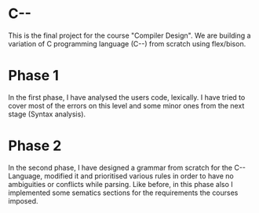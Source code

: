 # C--


This is the final project for the course "Compiler Design". We are building a variation of C programming language (C--) from scratch using flex/bison.
# Phase 1
In the first phase, I have analysed the users code, lexically. I have tried to cover most of the errors on this level and some minor ones from the next stage (Syntax analysis).
# Phase 2
In the second phase, I have designed a grammar from scratch for the C-- Language, modified it and prioritised various rules in order to have no ambiguities or conflicts while parsing. Like before, in this phase also I implemented some sematics sections for the requirements the courses imposed.
